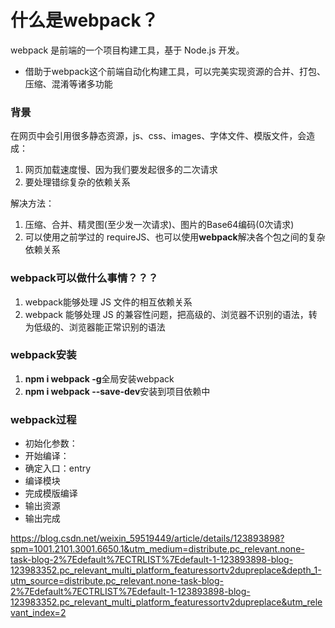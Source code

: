 # 什么是webpack？
webpack 是前端的一个项目构建工具，基于 Node.js 开发。
- 借助于webpack这个前端自动化构建工具，可以完美实现资源的合并、打包、压缩、混淆等诸多功能

### 背景
在网页中会引用很多静态资源，js、css、images、字体文件、模版文件，会造成：
1. 网页加载速度慢、因为我们要发起很多的二次请求
2. 要处理错综复杂的依赖关系

解决方法：
1. 压缩、合并、精灵图(至少发一次请求)、图片的Base64编码(0次请求)
2. 可以使用之前学过的 requireJS、也可以使用**webpack**解决各个包之间的复杂依赖关系

### webpack可以做什么事情？？？
1. webpack能够处理 JS 文件的相互依赖关系
2. webpack 能够处理 JS 的兼容性问题，把高级的、浏览器不识别的语法，转为低级的、浏览器能正常识别的语法

### **webpack安装**
1. **npm i webpack -g**全局安装webpack
2. **npm i webpack --save-dev**安装到项目依赖中

### **webpack过程**
- 初始化参数：
- 开始编译：
- 确定入口：entry
- 编译模块
- 完成模版编译
- 输出资源
- 输出完成

https://blog.csdn.net/weixin_59519449/article/details/123893898?spm=1001.2101.3001.6650.1&utm_medium=distribute.pc_relevant.none-task-blog-2%7Edefault%7ECTRLIST%7Edefault-1-123893898-blog-123983352.pc_relevant_multi_platform_featuressortv2dupreplace&depth_1-utm_source=distribute.pc_relevant.none-task-blog-2%7Edefault%7ECTRLIST%7Edefault-1-123893898-blog-123983352.pc_relevant_multi_platform_featuressortv2dupreplace&utm_relevant_index=2